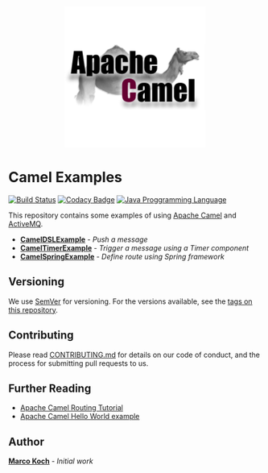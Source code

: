 <p align="center">
  <img src="./doc/img/apache-camel.png">
</p>

# Camel Examples

[![Build Status](https://travis-ci.org/markoch/camel-examples.svg?branch=master)](https://travis-ci.org/markoch/camel-examples)
[![Codacy Badge](https://api.codacy.com/project/badge/Grade/e541ae0ac84d4b0682ed10b7d7d0be2c)](https://www.codacy.com/app/markoch/camel-examples?utm_source=github.com&amp;utm_medium=referral&amp;utm_content=markoch/camel-examples&amp;utm_campaign=Badge_Grade)
[![Java Proggramming Language](https://img.shields.io/badge/language-Java-brightgreen.svg)](https://www.oracle.com/technetwork/java/index.html)

This repository contains some examples of using [Apache Camel](https://camel.apache.org/) and [ActiveMQ](https://activemq.apache.org/).

  * **[CamelDSLExample](https://github.com/markoch/camel-examples/blob/master/src/main/java/com/mkoch/camel/CamelDSLExample.java)** - *Push a message*
  * **[CamelTimerExample](https://github.com/markoch/camel-examples/blob/master/src/main/java/com/mkoch/camel/CamelTimerExample.java)** - *Trigger a message using a Timer component*
  * **[CamelSpringExample](https://github.com/markoch/camel-examples/blob/master/src/main/java/com/mkoch/camel/CamelSpringExample.java)** - *Define route using Spring framework*

## Versioning

We use [SemVer](http://semver.org/) for versioning. For the versions available, see the [tags on this repository](https://github.com/your/project/tags).

## Contributing

Please read [CONTRIBUTING.md](https://gist.github.com/PurpleBooth/b24679402957c63ec426) for details on our code of conduct, and the process for submitting pull requests to us.

## Further Reading

  * [Apache Camel Routing Tutorial](https://examples.javacodegeeks.com/enterprise-java/apache-camel/apache-camel-routing-tutorial/)
  * [Apache Camel Hello World example](https://examples.javacodegeeks.com/enterprise-java/apache-camel/apache-camel-hello-world-example/)

## Author

**[Marco Koch](mailto:marco.koch.hh@gmail.com)** - *Initial work*
